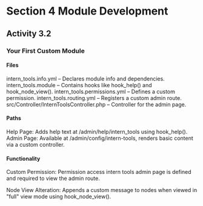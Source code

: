 # Section 4 Module Development
## Activity 3.2
### Your First Custom Module
#### Files
intern_tools.info.yml – Declares module info and dependencies.
intern_tools.module – Contains hooks like hook_help() and hook_node_view().
intern_tools.permissions.yml – Defines a custom permission.
intern_tools.routing.yml – Registers a custom admin route.
src/Controller/InternToolsController.php – Controller for the admin page.

#### Paths
Help Page:
Adds help text at /admin/help/intern_tools using hook_help().
Admin Page:
Available at /admin/config/intern-tools, renders basic content via a custom controller.

#### Functionality
Custom Permission:
Permission access intern tools admin page is defined and required to view the admin route.

Node View Alteration:
Appends a custom message to nodes when viewed in "full" view mode using hook_node_view().
